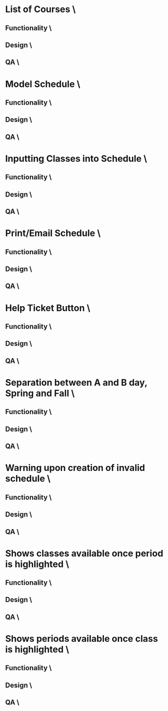# List of Courses \

## Functionality \

## Design \

## QA \

# Model Schedule \

## Functionality \

## Design \

## QA \

# Inputting Classes into Schedule \

## Functionality \

## Design \

## QA \

# Print/Email Schedule \

## Functionality \

## Design \

## QA \

# Help Ticket Button \

## Functionality \

## Design \

## QA \

# Separation between A and B day, Spring and Fall \

## Functionality \

## Design \

## QA \

# Warning upon creation of invalid schedule \

## Functionality \

## Design \

## QA \

# Shows classes available once period is highlighted \

## Functionality \

## Design \

## QA \

# Shows periods available once class is highlighted \

## Functionality \

## Design \

## QA \

